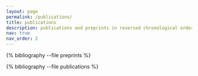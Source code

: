 ```yaml
---
layout: page
permalink: /publications/
title: publications
description: publications and preprints in reversed chronological order. generated by jekyll-scholar.
nav: true
nav_order: 2
---
```


<!-- _pages/publications.md -->
<div class="preprints">

{% bibliography --file preprints %}

</div>

<div class="publications">

{% bibliography --file publications %}

</div>
